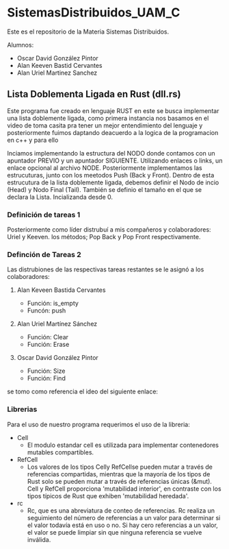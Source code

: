 # SistemasDistribuidos_UAM_C
Este es el repositorio de la Materia Sistemas Distribuidos.

Alumnos: 
- Oscar David González Pintor
- Alan Keeven Bastid Cervantes
- Alan Uriel Martinez Sanchez

## Lista Doblementa Ligada en Rust (dll.rs)
Este programa fue creado en lenguaje RUST en este se busca implementar una lista doblemente ligada, como primera instancia nos basamos en el video de toma casita pra tener un mejor entendimiento del lenguaje y posteriormente fuimos daptando deacuerdo a la logica de la programacion en c++ y para ello  

Inciamos implementando la estructura del NODO donde contamos con un apuntador PREVIO y  un apuntador SIGUIENTE.
Utilizando enlaces o links<T>, un enlace opcional al archivo NODE.
Posteriormente implementamos las estrucuturas, junto con los meetodos Push (Back y Front). 
Dentro de esta estrucutura de la lista doblemente ligada, debemos definir el Nodo de incio (Head) y Nodo Final (Tail).
También se definio el tamaño en el que se declara la Lista. Incializanda desde 0.

### Definición de tareas 1
Posteriormente como líder distrubuí a mis compañeros y colaboradores: Uriel y Keeven. los métodos; Pop Back y Pop Front respectivamente.

### Definción de Tareas 2
Las distrubiones de las respectivas tareas restantes se le asignó a los colaboradores: 
1. Alan Keveen Bastida Cervantes
    - Función: is_empty
    - Funcón: push

2. Alan Uriel Martínez Sánchez
    - Función: Clear
    - Función: Erase

3. Oscar David González Pintor
    - Función: Size
    - Función: Find

se tomo como referencia el ideo del siguiente enlace: 

### Librerias
Para el uso de nuestro programa requerimos el uso de la libreria:
- Cell 
    - El modulo estandar cell es utilizada para implementar contenedores mutables compartibles.
- RefCell 
    - Los valores de los tipos Cell<T>y RefCell<T>se pueden mutar a través de referencias compartidas, mientras que la mayoría de los tipos de Rust solo se pueden mutar a través de referencias únicas (&mut). Cell<T> y RefCell<T> proporciona 'mutabilidad interior', en contraste con los tipos típicos de Rust que exhiben 'mutabilidad heredada'.
- rc 
    - Rc<T>, que es una abreviatura de conteo de referencias. 
    Rc<T> realiza un seguimiento del número de referencias a un valor para determinar si el valor todavía está en uso o no. Si hay cero referencias a un valor, el valor se puede limpiar sin que ninguna referencia se vuelve inválida.



